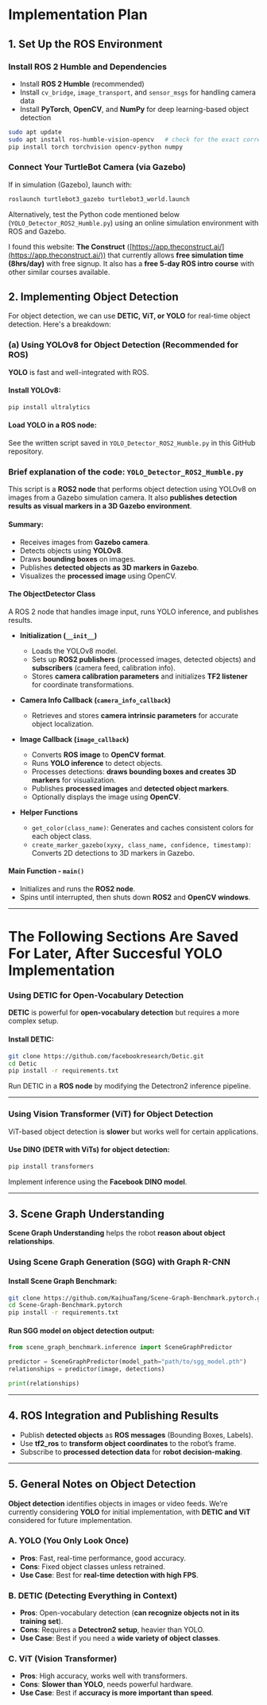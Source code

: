 # Implementation Plan

## 1. Set Up the ROS Environment

### Install ROS 2 Humble and Dependencies

- Install **ROS 2 Humble** (recommended)
- Install `cv_bridge`, `image_transport`, and `sensor_msgs` for handling camera data
- Install **PyTorch**, **OpenCV**, and **NumPy** for deep learning-based object detection

```bash
sudo apt update
sudo apt install ros-humble-vision-opencv   # check for the exact correct version for ROS 2 Humble
pip install torch torchvision opencv-python numpy
```

### Connect Your TurtleBot Camera (via Gazebo)

If in simulation (Gazebo), launch with:

```bash
roslaunch turtlebot3_gazebo turtlebot3_world.launch
```

Alternatively, test the Python code mentioned below (`YOLO_Detector_ROS2_Humble.py`) using an online simulation environment with ROS and Gazebo. 

I found this website: **The Construct** ([https://app.theconstruct.ai/](https://app.theconstruct.ai/)) that currently allows **free simulation time (8hrs/day)** with free signup. It also has a **free 5-day ROS intro course** with other similar courses available.

## 2. Implementing Object Detection

For object detection, we can use **DETIC, ViT, or YOLO** for real-time object detection. Here's a breakdown:

### (a) Using YOLOv8 for Object Detection (Recommended for ROS)

**YOLO** is fast and well-integrated with ROS.

#### Install YOLOv8:

```bash
pip install ultralytics
```

#### Load YOLO in a ROS node:

See the written script saved in `YOLO_Detector_ROS2_Humble.py` in this GitHub repository.

### Brief explanation of the code: `YOLO_Detector_ROS2_Humble.py`

This script is a **ROS2 node** that performs object detection using YOLOv8 on images from a Gazebo simulation camera. It also **publishes detection results as visual markers in a 3D Gazebo environment**.

#### Summary:

- Receives images from **Gazebo camera**.
- Detects objects using **YOLOv8**.
- Draws **bounding boxes** on images.
- Publishes **detected objects as 3D markers in Gazebo**.
- Visualizes the **processed image** using OpenCV.

#### The **ObjectDetector** Class

A ROS 2 node that handles image input, runs YOLO inference, and publishes results.

- **Initialization (`__init__`)**
  - Loads the YOLOv8 model.
  - Sets up **ROS2 publishers** (processed images, detected objects) and **subscribers** (camera feed, calibration info).
  - Stores **camera calibration parameters** and initializes **TF2 listener** for coordinate transformations.

- **Camera Info Callback (`camera_info_callback`)**
  - Retrieves and stores **camera intrinsic parameters** for accurate object localization.

- **Image Callback (`image_callback`)**
  - Converts **ROS image** to **OpenCV format**.
  - Runs **YOLO inference** to detect objects.
  - Processes detections: **draws bounding boxes and creates 3D markers** for visualization.
  - Publishes **processed images** and **detected object markers**.
  - Optionally displays the image using **OpenCV**.

- **Helper Functions**
  - `get_color(class_name)`: Generates and caches consistent colors for each object class.
  - `create_marker_gazebo(xyxy, class_name, confidence, timestamp)`: Converts 2D detections to 3D markers in Gazebo.

#### Main Function - `main()`
  - Initializes and runs the **ROS2 node**.
  - Spins until interrupted, then shuts down **ROS2** and **OpenCV windows**.

---





# The Following Sections Are Saved For Later, After Succesful YOLO Implementation

### Using DETIC for Open-Vocabulary Detection

**DETIC** is powerful for **open-vocabulary detection** but requires a more complex setup.

#### Install DETIC:

```bash
git clone https://github.com/facebookresearch/Detic.git
cd Detic
pip install -r requirements.txt
```

Run DETIC in a **ROS node** by modifying the Detectron2 inference pipeline.

---

### Using Vision Transformer (ViT) for Object Detection

ViT-based object detection is **slower** but works well for certain applications.

#### Use DINO (DETR with ViTs) for object detection:

```bash
pip install transformers
```

Implement inference using the **Facebook DINO model**.

---

## 3. Scene Graph Understanding

**Scene Graph Understanding** helps the robot **reason about object relationships**.

### Using Scene Graph Generation (SGG) with Graph R-CNN

#### Install Scene Graph Benchmark:

```bash
git clone https://github.com/KaihuaTang/Scene-Graph-Benchmark.pytorch.git
cd Scene-Graph-Benchmark.pytorch
pip install -r requirements.txt
```

#### Run SGG model on object detection output:

```python
from scene_graph_benchmark.inference import SceneGraphPredictor

predictor = SceneGraphPredictor(model_path="path/to/sgg_model.pth")
relationships = predictor(image, detections)

print(relationships)
```

---

## 4. ROS Integration and Publishing Results

- Publish **detected objects** as **ROS messages** (Bounding Boxes, Labels).
- Use **tf2_ros** to **transform object coordinates** to the robot’s frame.
- Subscribe to **processed detection data** for **robot decision-making**.

---

## 5. General Notes on Object Detection

**Object detection** identifies objects in images or video feeds. We’re currently considering **YOLO** for initial implementation, with **DETIC and ViT** considered for future implementation.

### A. YOLO (You Only Look Once)
- **Pros**: Fast, real-time performance, good accuracy.
- **Cons**: Fixed object classes unless retrained.
- **Use Case**: Best for **real-time detection with high FPS**.

### B. DETIC (Detecting Everything in Context)
- **Pros**: Open-vocabulary detection (**can recognize objects not in its training set**).
- **Cons**: Requires a **Detectron2 setup**, heavier than YOLO.
- **Use Case**: Best if you need a **wide variety of object classes**.

### C. ViT (Vision Transformer)
- **Pros**: High accuracy, works well with transformers.
- **Cons**: **Slower than YOLO**, needs powerful hardware.
- **Use Case**: Best if **accuracy is more important than speed**.
